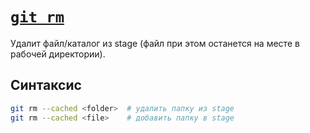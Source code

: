 # [`git rm`](./index.md)

Удалит файл/каталог из stage (файл при этом останется на месте в рабочей директории).

## Синтаксис

```bash
git rm --cached <folder>  # удалить папку из stage
git rm --cached <file>    # добавить папку в stage
```
